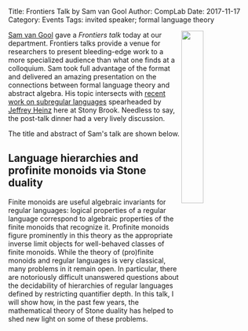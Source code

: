 Title: Frontiers Talk by Sam van Gool
Author: CompLab
Date: 2017-11-17
Category: Events
Tags: invited speaker; formal language theory

<img style="width:30%; float:right" src="{filename}/images/2017-11-17_gool.jpg" />

[Sam van Gool](http://www.samvangool.net/) gave a *Frontiers talk* today at our department.
Frontiers talks provide a venue for researchers to present bleeding-edge work to a more specialized audience than what one finds at a colloquium.
Sam took full advantage of the format and delivered an amazing presentation on the connections between formal language theory and abstract algebra.
His topic intersects with [recent work on subregular languages]() spearheaded by [Jeffrey Heinz](https://heinz-jeffrey.github.io/) here at Stony Brook.
Needless to say, the post-talk dinner had a very lively discussion.

The title and abstract of Sam's talk are shown below.

## Language hierarchies and profinite monoids via Stone duality

Finite monoids are useful algebraic invariants for regular languages:
logical properties of a regular language correspond to algebraic properties of the finite monoids that recognize it.
Profinite monoids figure prominently in this theory as the appropriate inverse limit objects for well-behaved classes of finite monoids.
While the theory of (pro)finite monoids and regular languages is very classical, many problems in it remain open.
In particular, there are notoriously difficult unanswered questions about the decidability of hierarchies of regular languages defined by restricting quantifier depth.
In this talk, I will show how, in the past few years, the mathematical theory of
Stone duality has helped to shed new light on some of these problems.
